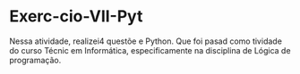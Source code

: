 # Exerc-cio-VII-Pyt
Nessa atividade, realizei4 questõe e Python. Que foi pasad como tividade do curso Técnic em Informática, especificamente na disciplina de Lógica de programação. 
